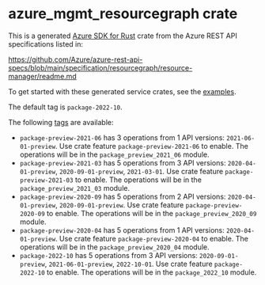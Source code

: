 # azure_mgmt_resourcegraph crate

This is a generated [Azure SDK for Rust](https://github.com/Azure/azure-sdk-for-rust) crate from the Azure REST API specifications listed in:

https://github.com/Azure/azure-rest-api-specs/blob/main/specification/resourcegraph/resource-manager/readme.md

To get started with these generated service crates, see the [examples](https://github.com/Azure/azure-sdk-for-rust/blob/main/services/README.md#examples).

The default tag is `package-2022-10`.

The following [tags](https://github.com/Azure/azure-sdk-for-rust/blob/main/services/tags.md) are available:

- `package-preview-2021-06` has 3 operations from 1 API versions: `2021-06-01-preview`. Use crate feature `package-preview-2021-06` to enable. The operations will be in the `package_preview_2021_06` module.
- `package-preview-2021-03` has 5 operations from 3 API versions: `2020-04-01-preview`, `2020-09-01-preview`, `2021-03-01`. Use crate feature `package-preview-2021-03` to enable. The operations will be in the `package_preview_2021_03` module.
- `package-preview-2020-09` has 5 operations from 2 API versions: `2020-04-01-preview`, `2020-09-01-preview`. Use crate feature `package-preview-2020-09` to enable. The operations will be in the `package_preview_2020_09` module.
- `package-preview-2020-04` has 5 operations from 1 API versions: `2020-04-01-preview`. Use crate feature `package-preview-2020-04` to enable. The operations will be in the `package_preview_2020_04` module.
- `package-2022-10` has 5 operations from 3 API versions: `2020-09-01-preview`, `2021-06-01-preview`, `2022-10-01`. Use crate feature `package-2022-10` to enable. The operations will be in the `package_2022_10` module.